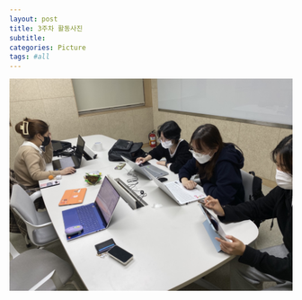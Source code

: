 ```yaml
---
layout: post
title: 3주차 활동사진
subtitle:
categories: Picture
tags: #all
---
```


![1주차사진](/assets/images/week_images/KakaoTalk_20221123_174815613.jpg)

